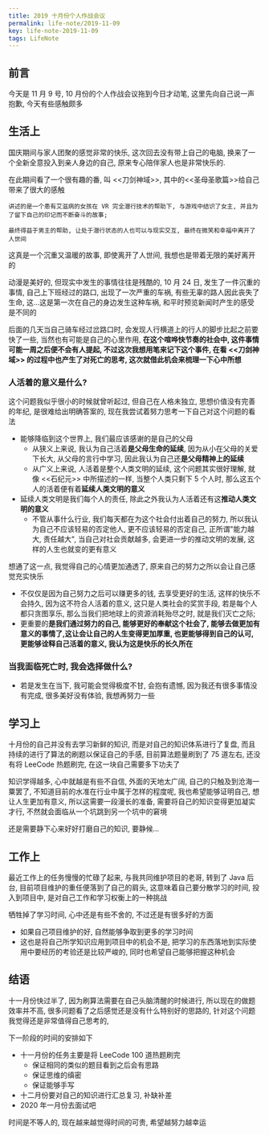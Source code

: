 ```yaml
---
title: 2019 十月份个人作战会议
permalink: life-note/2019-11-09
key: life-note-2019-11-09
tags: LifeNote
---
```

## 前言
今天是 11 月 9 号, 10 月份的个人作战会议拖到今日才动笔, 这里先向自己说一声抱歉, 今天有些感触颇多

<!--more-->

## 生活上
国庆期间与家人团聚的感觉非常的快乐, 这次回去没有带上自己的电脑, 换来了一个全新全意投入到亲人身边的自己, 原来专心陪伴家人也是非常快乐的.

在此期间看了一个很有趣的番, 叫 <<刀剑神域>>, 其中的<<圣母圣歌篇>>给自己带来了很大的感触
```
讲述的是一个患有艾滋病的女孩在 VR 完全潜行技术的帮助下, 与游戏中结识了女主, 并且为了留下自己的印记而不断奋斗的故事; 

最终得益于男主的帮助, 让处于潜行状态的人也可以与现实交互, 最终在微笑和幸福中离开了人世间
```
这真是一个沉重又温暖的故事, 即使离开了人世间, 我想也是带着无限的美好离开的

动漫是美好的, 但现实中发生的事情往往是残酷的, 10 月 24 日, 发生了一件沉重的事情, 自己上下班经过的路口, 出现了一次严重的车祸, 有些无辜的路人因此丧失了生命, 这...这是第一次在自己的身边发生这种车祸, 和平时预览新闻时产生的感受是不同的

后面的几天当自己骑车经过岔路口时, 会发现人行横道上的行人的脚步比起之前要快了一些, 当然也有可能是自己的心里作用, **在这个喧哗快节奏的社会中, 这件事情可能一周之后便不会有人提起, 不过这次我想用笔来记下这个事件, 在看 <<刀剑神域>> 的过程中也产生了对死亡的思考, 这次就借此机会来梳理一下心中所想**

### 人活着的意义是什么? 
这个问题我似乎很小的时候就曾听起过, 但自己在人格未独立, 思想价值没有完善的年纪, 是很难给出明确答案的, 现在我尝试着努力思考一下自己对这个问题的看法
- 能够降临到这个世界上, 我们最应该感谢的是自己的父母
  - 从狭义上来说, 我认为自己活着**是父母生命的延续**, 因为从小在父母的关爱下长大, 从父母的言行中学习, 因此我认为自己还**是父母精神上的延续**
  - 从广义上来说, 人活着是整个人类文明的延续, 这个问题其实很好理解, 就像 <<石纪元>> 中所描述的一样, 当整个人类只剩下 5 个人时, 那么这五个人的活着便有着**延续人类文明的意义**
- 延续人类文明是我们每个人的责任, 除此之外我认为人活着还有这**推动人类文明的意义**
  - 不管从事什么行业, 我们每天都在为这个社会付出着自己的努力, 所以我认为自己不应该轻易的否定他人, 更不应该轻易的否定自己, 正所谓"能力越大, 责任越大", 当自己对社会贡献越多, 会更进一步的推动文明的发展, 这样的人生也就变的更有意义

想通了这一点, 我觉得自己的心情更加通透了, 原来自己的努力之所以会让自己感觉充实快乐
- 不仅仅是因为自己努力之后可以赚更多的钱, 去享受更好的生活, 这样的快乐不会持久, 因为这不符合人活着的意义, 这只是人类社会的奖赏手段, 若是每个人都只贪图享乐, 那么当我们把地球上的资源消耗殆尽之时, 就是我们灭亡之际; 
- 更重要的**是我们通过努力的自己, 能够更好的奉献这个社会了, 能够去做更加有意义的事情了,这让会让自己的人生变得更加厚重, 也更能够得到自己的认可, 更能够诠释自己活着的意义, 我认为这是快乐的长久所在**

### 当我面临死亡时, 我会选择做什么?
- 若是发生在当下, 我可能会觉得极度不甘, 会抱有遗憾, 因为我还有很多事情没有完成, 很多美好没有体验, 我想再努力一些

## 学习上
十月份的自己并没有去学习新鲜的知识, 而是对自己的知识体系进行了复盘, 而且持续的进行了算法的刷题以保证自己的手感, 目前算法题量刷到了 75 道左右, 还没有将 LeeCode 热题刷完, 在这一块自己需要多下功夫了

知识学得越多, 心中就越是有些不自信, 外面的天地太广阔, 自己的只触及到沧海一粟罢了, 不知道目前的水准在行业中属于怎样的程度呢, 我也希望能够证明自己, 想让人生更加有意义, 所以这需要一段漫长的准备, 需要将自己的知识变得更加凝实才行, 不然就会面临从一个坑跳到另一个坑中的窘境

还是需要静下心来好好打磨自己的知识, 要静候...

## 工作上
最近工作上的任务慢慢的忙碌了起来, 与我共同维护项目的老哥, 转到了 Java 后台, 目前项目维护的重任便落到了自己的肩头, 这意味着自己要分散学习的时间, 投入到项目中, 是对自己工作和学习权衡上的一种挑战

牺牲掉了学习时间, 心中还是有些不舍的, 不过还是有很多好的方面
- 如果自己项目维护的好, 自然能够争取到更多的学习时间
- 这也是将自己所学知识应用到项目中的机会不是, 把学习的东西落地到实际使用中要经历的考验还是比较严峻的, 同时也希望自己能够把握这种机会

## 结语
十一月份快过半了, 因为刷算法需要在自己头脑清醒的时候进行, 所以现在的做题效率并不高, 很多问题看了之后感觉还是没有什么特别好的思路的, 针对这个问题我觉得还是非常值得自己思考的,

下一阶段的时间的安排如下
- 十一月份的任务主要是将 LeeCode 100 道热题刷完
  - 保证相同的类似的题目看到之后会有思路
  - 保证思维的缜密
  - 保证能够手写
- 十二月份要对自己的知识进行汇总复习, 补缺补差
- 2020 年一月份去面试吧

时间是不等人的, 现在越来越觉得时间的可贵, 希望越努力越幸运